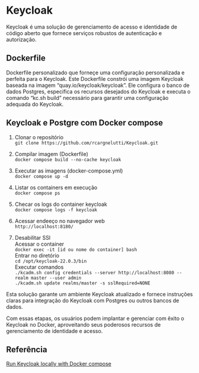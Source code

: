 # Keycloak

Keycloak é uma solução de gerenciamento de acesso e identidade de código aberto que fornece serviços robustos de autenticação e autorização.

## Dockerfile

Dockerfile personalizado que forneçe uma configuração personalizada e perfeita para o Keycloak.
Este Dockerfile constrói uma imagem Keycloak baseada na imagem “quay.io/keycloak/keycloak”. Ele configura o banco de dados Postgres, especifica os recursos desejados do Keycloak e executa o comando “kc.sh build” necessário para garantir uma configuração adequada do Keycloak.

## Keycloak e Postgre com Docker compose

1. Clonar o repositório  
```git clone https://github.com/rcargnelutti/Keycloak.git```

2. Compilar imagem (Dockerfile)  
```docker compose build --no-cache keycloak```  

3. Executar as imagens (docker-compose.yml)  
```docker compose up -d```

4. Listar os containers em execução    
```docker compose ps```

5. Checar os logs do container keycloak  
```docker compose logs -f keycloak```

6. Acessar endeeço no navegador web  
```http://localhost:8180/```

7. Desabilitar SSl  
Acessar o container  
```docker exec -it [id ou nome do container] bash```  
Entrar no diretório  
```cd /opt/keycloak-22.0.3/bin```  
Executar comandos  
```./kcadm.sh config credentials --server http://localhost:8080 --realm master --user admin```  
```./kcadm.sh update realms/master -s sslRequired=NONE```  

Esta solução garante um ambiente Keycloak atualizado e fornece instruções claras para integração do Keycloak com Postgres ou outros bancos de dados.

Com essas etapas, os usuários podem implantar e gerenciar com êxito o Keycloak no Docker, aproveitando seus poderosos recursos de gerenciamento de identidade e acesso.

## Referência
[Run Keycloak locally with Docker compose](https://medium.com/@ozbillwang/run-keycloak-locally-with-docker-compose-db9a9f2fb437)
